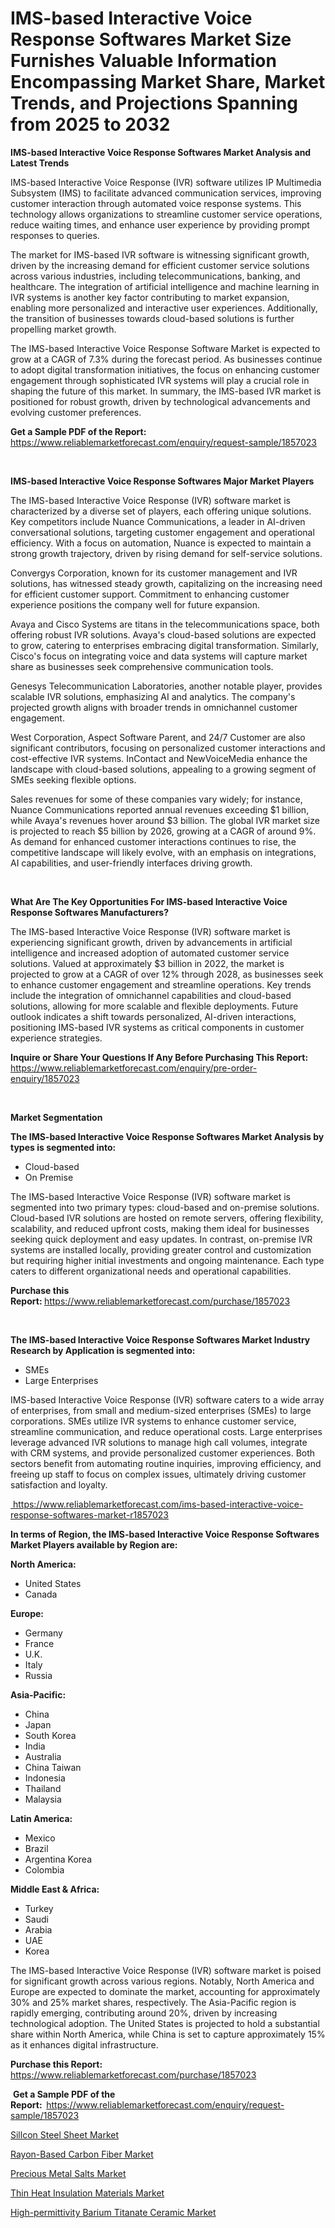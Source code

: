 <p><h1>IMS-based Interactive Voice Response Softwares Market Size Furnishes Valuable Information Encompassing Market Share, Market Trends, and Projections Spanning from 2025 to 2032</h1></p><p><strong>IMS-based Interactive Voice Response Softwares Market Analysis and Latest Trends</strong></p>
<p><p>IMS-based Interactive Voice Response (IVR) software utilizes IP Multimedia Subsystem (IMS) to facilitate advanced communication services, improving customer interaction through automated voice response systems. This technology allows organizations to streamline customer service operations, reduce waiting times, and enhance user experience by providing prompt responses to queries.</p><p>The market for IMS-based IVR software is witnessing significant growth, driven by the increasing demand for efficient customer service solutions across various industries, including telecommunications, banking, and healthcare. The integration of artificial intelligence and machine learning in IVR systems is another key factor contributing to market expansion, enabling more personalized and interactive user experiences. Additionally, the transition of businesses towards cloud-based solutions is further propelling market growth.</p><p>The IMS-based Interactive Voice Response Software Market is expected to grow at a CAGR of 7.3% during the forecast period. As businesses continue to adopt digital transformation initiatives, the focus on enhancing customer engagement through sophisticated IVR systems will play a crucial role in shaping the future of this market. In summary, the IMS-based IVR market is positioned for robust growth, driven by technological advancements and evolving customer preferences.</p></p>
<p><strong>Get a Sample PDF of the Report:&nbsp;</strong> <a href="https://www.reliablemarketforecast.com/enquiry/request-sample/1857023?utm_campaign=1950&utm_medium=2&utm_source=Github&utm_content=ia&utm_term=08012025&utm_id=ims-based-interactive-voice-response-softwares">https://www.reliablemarketforecast.com/enquiry/request-sample/1857023</a></p>
<p>&nbsp;</p>
<p><strong>IMS-based Interactive Voice Response Softwares Major Market Players</strong></p>
<p><p>The IMS-based Interactive Voice Response (IVR) software market is characterized by a diverse set of players, each offering unique solutions. Key competitors include Nuance Communications, a leader in AI-driven conversational solutions, targeting customer engagement and operational efficiency. With a focus on automation, Nuance is expected to maintain a strong growth trajectory, driven by rising demand for self-service solutions.</p><p>Convergys Corporation, known for its customer management and IVR solutions, has witnessed steady growth, capitalizing on the increasing need for efficient customer support. Commitment to enhancing customer experience positions the company well for future expansion.</p><p>Avaya and Cisco Systems are titans in the telecommunications space, both offering robust IVR solutions. Avaya's cloud-based solutions are expected to grow, catering to enterprises embracing digital transformation. Similarly, Cisco's focus on integrating voice and data systems will capture market share as businesses seek comprehensive communication tools.</p><p>Genesys Telecommunication Laboratories, another notable player, provides scalable IVR solutions, emphasizing AI and analytics. The company's projected growth aligns with broader trends in omnichannel customer engagement.</p><p>West Corporation, Aspect Software Parent, and 24/7 Customer are also significant contributors, focusing on personalized customer interactions and cost-effective IVR systems. InContact and NewVoiceMedia enhance the landscape with cloud-based solutions, appealing to a growing segment of SMEs seeking flexible options.</p><p>Sales revenues for some of these companies vary widely; for instance, Nuance Communications reported annual revenues exceeding $1 billion, while Avaya's revenues hover around $3 billion. The global IVR market size is projected to reach $5 billion by 2026, growing at a CAGR of around 9%. As demand for enhanced customer interactions continues to rise, the competitive landscape will likely evolve, with an emphasis on integrations, AI capabilities, and user-friendly interfaces driving growth.</p></p>
<p>&nbsp;</p>
<p><strong>What Are The Key Opportunities For IMS-based Interactive Voice Response Softwares Manufacturers?</strong></p>
<p><p>The IMS-based Interactive Voice Response (IVR) software market is experiencing significant growth, driven by advancements in artificial intelligence and increased adoption of automated customer service solutions. Valued at approximately $3 billion in 2022, the market is projected to grow at a CAGR of over 12% through 2028, as businesses seek to enhance customer engagement and streamline operations. Key trends include the integration of omnichannel capabilities and cloud-based solutions, allowing for more scalable and flexible deployments. Future outlook indicates a shift towards personalized, AI-driven interactions, positioning IMS-based IVR systems as critical components in customer experience strategies.</p></p>
<p><strong>Inquire or Share Your Questions If Any Before Purchasing This Report:</strong> <a href="https://www.reliablemarketforecast.com/enquiry/pre-order-enquiry/1857023?utm_campaign=1950&utm_medium=2&utm_source=Github&utm_content=ia&utm_term=08012025&utm_id=ims-based-interactive-voice-response-softwares">https://www.reliablemarketforecast.com/enquiry/pre-order-enquiry/1857023</a></p>
<p>&nbsp;</p>
<p><strong>Market Segmentation</strong></p>
<p><strong>The IMS-based Interactive Voice Response Softwares Market Analysis by types is segmented into:</strong></p>
<p><ul><li>Cloud-based</li><li>On Premise</li></ul></p>
<p><p>The IMS-based Interactive Voice Response (IVR) software market is segmented into two primary types: cloud-based and on-premise solutions. Cloud-based IVR solutions are hosted on remote servers, offering flexibility, scalability, and reduced upfront costs, making them ideal for businesses seeking quick deployment and easy updates. In contrast, on-premise IVR systems are installed locally, providing greater control and customization but requiring higher initial investments and ongoing maintenance. Each type caters to different organizational needs and operational capabilities.</p></p>
<p><strong>Purchase this Report:&nbsp;</strong><a href="https://www.reliablemarketforecast.com/purchase/1857023?utm_campaign=1950&utm_medium=2&utm_source=Github&utm_content=ia&utm_term=08012025&utm_id=ims-based-interactive-voice-response-softwares">https://www.reliablemarketforecast.com/purchase/1857023</a></p>
<p>&nbsp;</p>
<p><strong>The IMS-based Interactive Voice Response Softwares Market Industry Research by Application is segmented into:</strong></p>
<p><ul><li>SMEs</li><li>Large Enterprises</li></ul></p>
<p><p>IMS-based Interactive Voice Response (IVR) software caters to a wide array of enterprises, from small and medium-sized enterprises (SMEs) to large corporations. SMEs utilize IVR systems to enhance customer service, streamline communication, and reduce operational costs. Large enterprises leverage advanced IVR solutions to manage high call volumes, integrate with CRM systems, and provide personalized customer experiences. Both sectors benefit from automating routine inquiries, improving efficiency, and freeing up staff to focus on complex issues, ultimately driving customer satisfaction and loyalty.</p></p>
<p><a href="https://www.reliablemarketforecast.com/ims-based-interactive-voice-response-softwares-market-r1857023?utm_campaign=1950&utm_medium=2&utm_source=Github&utm_content=ia&utm_term=08012025&utm_id=ims-based-interactive-voice-response-softwares">&nbsp;https://www.reliablemarketforecast.com/ims-based-interactive-voice-response-softwares-market-r1857023</a></p>
<p><strong>In terms of Region, the IMS-based Interactive Voice Response Softwares Market Players available by Region are:</strong></p>
<p>
    <p> <strong> North America: </strong>
        <ul>
            <li>United States</li>
            <li>Canada</li>
        </ul>
        </p> 
    <p> <strong> Europe: </strong>
        <ul>
            <li>Germany</li>
            <li>France</li>
            <li>U.K.</li>
            <li>Italy</li>
            <li>Russia</li>
        </ul>
        </p> 
    <p> <strong> Asia-Pacific: </strong>
        <ul>
            <li>China</li>
            <li>Japan</li>
            <li>South Korea</li>
            <li>India</li>
            <li>Australia</li>
            <li>China Taiwan</li>
            <li>Indonesia</li>
            <li>Thailand</li>
            <li>Malaysia</li>
        </ul>
        </p> 
    <p> <strong> Latin America: </strong>
        <ul>
            <li>Mexico</li>
            <li>Brazil</li>
            <li>Argentina Korea</li>
            <li>Colombia</li>
        </ul>
        </p> 
    <p> <strong> Middle East & Africa: </strong>
        <ul>
            <li>Turkey</li>
            <li>Saudi</li>
            <li>Arabia</li>
            <li>UAE</li>
            <li>Korea</li>
        </ul>
    </p>
    </p>
<p><p>The IMS-based Interactive Voice Response (IVR) software market is poised for significant growth across various regions. Notably, North America and Europe are expected to dominate the market, accounting for approximately 30% and 25% market shares, respectively. The Asia-Pacific region is rapidly emerging, contributing around 20%, driven by increasing technological adoption. The United States is projected to hold a substantial share within North America, while China is set to capture approximately 15% as it enhances digital infrastructure.</p></p>
<p><strong>Purchase this Report: </strong><a href="https://www.reliablemarketforecast.com/purchase/1857023?utm_campaign=1950&utm_medium=2&utm_source=Github&utm_content=ia&utm_term=08012025&utm_id=ims-based-interactive-voice-response-softwares">https://www.reliablemarketforecast.com/purchase/1857023</a></p>
<p>&nbsp;<strong>Get a Sample PDF of the Report:&nbsp;&nbsp;</strong><a href="https://www.reliablemarketforecast.com/enquiry/request-sample/1857023?utm_campaign=1950&utm_medium=2&utm_source=Github&utm_content=ia&utm_term=08012025&utm_id=ims-based-interactive-voice-response-softwares">https://www.reliablemarketforecast.com/enquiry/request-sample/1857023</a></p>
<p><strong></strong></p>
<p><p><a href="https://www.linkedin.com/pulse/study-global-sillcon-steel-sheet-market-emphasis-onthe-cagr-ngsoc?utm_campaign=1950&utm_medium=2&utm_source=Github&utm_content=ia&utm_term=08012025&utm_id=ims-based-interactive-voice-response-softwares">Sillcon Steel Sheet Market</a></p><p><a href="https://www.linkedin.com/pulse/future-outlook-rayon-based-carbon-fiber-market-20252032-anticipated-112-gnrhe?utm_campaign=1950&utm_medium=2&utm_source=Github&utm_content=ia&utm_term=08012025&utm_id=ims-based-interactive-voice-response-softwares">Rayon-Based Carbon Fiber Market</a></p><p><a href="https://github.com/XavierTyler76/Market-Research-Report-List-1/blob/main/precious-metal-salts-market.md?utm_campaign=1950&utm_medium=2&utm_source=Github&utm_content=ia&utm_term=08012025&utm_id=ims-based-interactive-voice-response-softwares">Precious Metal Salts Market</a></p><p><a href="https://www.linkedin.com/pulse/growing-thin-heat-insulation-materials-market-size-forecast-predicted-t3nge?utm_campaign=1950&utm_medium=2&utm_source=Github&utm_content=ia&utm_term=08012025&utm_id=ims-based-interactive-voice-response-softwares">Thin Heat Insulation Materials Market</a></p><p><a href="https://www.linkedin.com/pulse/high-permittivity-barium-titanate-ceramic-market-industry-landscape-growth-cujac?utm_campaign=1950&utm_medium=2&utm_source=Github&utm_content=ia&utm_term=08012025&utm_id=ims-based-interactive-voice-response-softwares">High-permittivity Barium Titanate Ceramic Market</a></p></p>